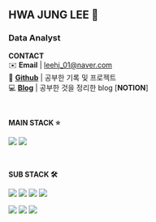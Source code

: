 ## HWA JUNG LEE 👋

### Data Analyst

**CONTACT** </br> 
✉️ **Email** | leehj_01@naver.com </br>
🦊 [**Github**](https://github.com/leehj01) | 공부한 기록 및 프로젝트 </br>
💻 [**Blog**](https://hazel01.tistory.com/) | 공부한 것을 정리한 blog
[**NOTION**]

</br>

<!-- h2><b> Tech Stack </b></h2-->

**MAIN STACK ⭐**
<p>
<img src="https://img.shields.io/badge/Python-3766AB?style=flat-square&logo=Python&logoColor=white"/></a> 
<img src="https://img.shields.io/badge/MySQL-4479A1?style=flat-square&logo=MySQL&logoColor=white"/></a>
</p>
</br>

**SUB STACK 🛠**
<p>
<img src="https://img.shields.io/badge/Java-007396?style=flat-square&logo=Java&logoColor=white"/></a> 
<img src="https://img.shields.io/badge/Spring-6DB33F?style=flat-square&logo=Spring&logoColor=white"/></a> 
<img src="https://img.shields.io/badge/Elasticsearch-005571?style=flat-square&logo=Elasticsearch&logoColor=white"/></a>
<img src="https://img.shields.io/badge/Amazon AWS-232F3E?style=flat-square&logo=Amazon%20AWS&logoColor=white"/></a> 
</p>
<p>
<img src="https://img.shields.io/badge/HTML5-E34F26?style=flat-square&logo=HTML5&logoColor=white"/></a> 
<img src="https://img.shields.io/badge/CSS3-1572B6?style=flat-square&logo=CSS3&logoColor=white"/></a> 
<img src="https://img.shields.io/badge/JavaScript-F7DF1E?style=flat-square&logo=JavaScript&logoColor=white"/></a> </p>

<!--img src="https://img.shields.io/badge/Node.js-339933?style=flat-square&logo=Node.js&logoColor=white"/></a> &nbsp -- >
<!-- <img src="https://img.shields.io/badge/Android-3DDC84?style=flat-square&logo=Android&logoColor=white"/></a> &nbsp -->
<!-- img src="https://img.shields.io/badge/MySQL-4479A1?style=flat-square&logo=MySQL&logoColor=white"/></a> &nbsp 
<!-- img src="https://img.shields.io/badge/c++-00599C?style=flat-square&logo=c%2B%2B&logoColor=white"/></a> &nbsp -- >

 [![Anurag's github stats](https://github-readme-stats.vercel.app/api?username=leehj01)](https://github.com/anuraghazra/github-readme-stats)


<!--
**leehj01/leehj01** is a ✨ _special_ ✨ repository because its `README.md` (this file) appears on your GitHub profile.

Here are some ideas to get you started:

- 🔭 I’m currently working on ...
- 🌱 I’m currently learning ...
- 👯 I’m looking to collaborate on ...
- 🤔 I’m looking for help with ...
- 💬 Ask me about ...
- 📫 How to reach me: ...
- 😄 Pronouns: ...
- ⚡ Fun fact: ...
-->
